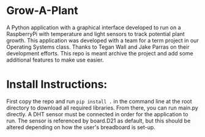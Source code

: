 # Grow-A-Plant
A Python application with a graphical interface developed to run on a RaspberryPi with temperature and light sensors to track potential plant growth. This application was developed with a team for a term project in our Operating Systems class. Thanks to Tegan Wall and Jake Parras on their development efforts. This repo is meant archive the project and add some additional features to make use easier.

# Install Instructions:
First copy the repo and run `pip install .` in the command line at the root directory to download all required libraries. From there, you can run main.py directly. A DHT sensor must be connected in order for the application to run. The sensor is referenced by board.D21 as default, but this should be altered depending on how the user's breadboard is set-up.
